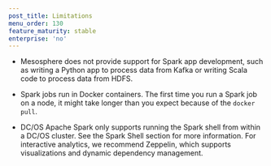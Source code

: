 ```yaml
---
post_title: Limitations
menu_order: 130
feature_maturity: stable
enterprise: 'no'
---
```


*   Mesosphere does not provide support for Spark app development, such as writing a Python app to process data from Kafka or writing Scala code to process data from HDFS.

*   Spark jobs run in Docker containers. The first time you run a Spark job on a node, it might take longer than you expect because of the `docker pull`.

*   DC/OS Apache Spark only supports running the Spark shell from within a DC/OS cluster. See the Spark Shell section for more information. For interactive analytics, we recommend Zeppelin, which supports visualizations and dynamic dependency management.
